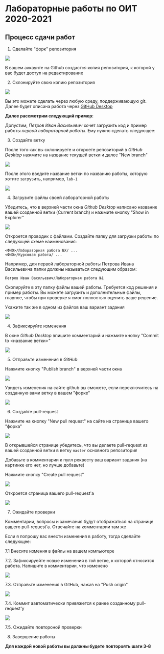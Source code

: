 # Лабораторные работы по ОИТ 2020-2021

## Процесс сдачи работ

1. Сделайте "форк" репозитория

![](media/aisd_instruction1.png)

В вашем аккаунте на Github создастся копия репозитория, к которой у вас будет доступ на редактирование

2. Склонируйте свою копию репозитория

![](media/aisd_instruction2.png)

Вы это можете сделать через любую среду, поддерживающую git. Далее будет описана работа через [GitHub Desktop](https://desktop.github.com/)

**Далее рассмотрим следующий пример:**

Допустим, _Петров Иван Васильевич_ хочет загрузить код и пример работы _первой лабораторной работы_. Ему нужно сделать следующее:

3. Создайте ветку

После того как вы склонируете и откроете репозиторий в _GitHub Desktop_ нажмите на название текущей ветки и далее "New branch"

![](media/aisd_instruction3.png)

После этого введите название ветки по названию работы, которую хотите загрузить, например, `lab-1`

![](media/aisd_instruction4.png)

4. Загрузите файлы своей лабораторной работы

Убедитесь, что в верхней части окна _Github Desktop_ написано название вашей созданной ветки (Current branch) и нажмите кнопку "Show in Explorer"

![](media/aisd_instruction5.png)

Откроется проводик с файлами. Создайте папку для загрузки работы по следующей схеме наименования:

```
<ФИО>/Лабораторная работа №X/ ...
<ФИО>/Курсовая работа/ ...
```

Например, для первой лабораторной работы Петрова Ивана Васильевича папки должны называться следующим образом:

```
Петров Иван Васильевич/Лабораторная работа №1
```

Скопируйте в эту папку файлы вашей работы. Требуется код решения и пример работы. Вы можете загрузить и дополнительные файлы, главное, чтобы при проверке я смог полностью оценить ваше решение. 

Укажите так же в одном из файлов ваш вариант задания

![](media/aisd_instruction6.png)

4. Зафиксируйте изменения

В окне _Github Desktop_ впишите комментарий и нажмите кнопку "Commit to <название ветки>"

![](media/aisd_instruction7.png)

5. Отправьте изменения в _GitHub_

Нажмите кнопку "Publish branch" в верхней части окна 

![](media/aisd_instruction8.png)

Увидеть изменения на сайте github вы сможете, если переключитесь на созданную вами ветку в вашем "форке"

![](media/aisd_instruction9.png)

6. Создайте pull-request

Нажмите на кнопку "New pull request" на сайте на странице вашего "форка"

![](media/aisd_instruction10.png)

В открывшейся странице убедитесь, что вы делаете pull-request из вашей созданной ветки в ветку `master` основного репозитория

Добавьте в комментарии к пулл реквесту ваш вариант задания (на картинке его нет, но лучше добавьте)

Нажмите кнопку "Create pull request"

![](media/aisd_instruction11.png)

Откроется страница вашего pull-request'а

![](media/aisd_instruction12.png)

7. Ожидайте проверки

Комментарии, вопросы и замечания будут отображаться на странице вашего pull-request'а. Отвечайте на комментарии там же

Если я попрошу вас внести изменения в работу, тогда сделайте следующее:

7.1 Внесите измения в файлы на вашем компьютере

7.2. Зафиксируейте новые изменения в той ветке, к которой относится работа. Напишите в комментарии, что изменено

![](media/aisd_instruction13.png)

7.3. Отправьте изменения в GitHub, нажав на "Push origin"

![](media/aisd_instruction14.png)

7.4. Коммит аавтоматически привяжется к ранее созданному pull-request'у

![](media/aisd_instruction15.png)

7.5. Ожидайте повтороной проверки

8. Завершение работы

**Для каждой новой работы вы должны будете повтороять шаги 3-8**





